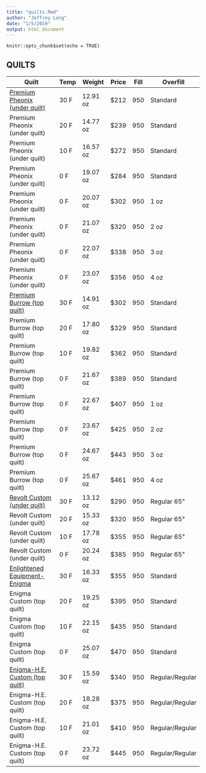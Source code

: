 ```yaml
---
title: "quilts.Rmd"
author: "Jeffrey Long"
date: "1/5/2019"
output: html_document
---
```


```{r setup, include=FALSE}
knitr::opts_chunk$set(echo = TRUE)
```

## QUILTS




Quilt  |  Temp  |  Weight  | Price | Fill | Overfill
---------------------------- | --------------------- | ---------------------- | --------------------- | ---------------------- | --------------
[Premium Pheonix (under quilt)](https://www.hammockgear.com/premium-phoenix/) | 30 F | 12.91 oz | $212 | 950 | Standard 
Premium Pheonix (under quilt) | 20 F | 14.77 oz | $239 | 950 | Standard 
Premium Pheonix (under quilt) | 10 F | 16.57 oz | $272 | 950 | Standard 
Premium Pheonix (under quilt) |  0 F | 19.07 oz | $284 | 950 | Standard 
Premium Pheonix (under quilt) |  0 F | 20.07 oz | $302 | 950 | 1 oz
Premium Pheonix (under quilt) |  0 F | 21.07 oz | $320 | 950 | 2 oz 
Premium Pheonix (under quilt) |  0 F | 22.07 oz | $338 | 950 | 3 oz  
Premium Pheonix (under quilt) |  0 F | 23.07 oz | $356 | 950 | 4 oz  
[Premium Burrow (top quilt)](https://www.hammockgear.com/premium-burrow/) | 30 F | 14.91 oz | $302 | 950 | Standard
Premium Burrow (top quilt) | 20 F | 17.80 oz | $329 | 950 | Standard
Premium Burrow (top quilt) | 10 F | 19.82 oz | $362 | 950 | Standard
Premium Burrow (top quilt) | 0 F | 21.67 oz | $389 | 950 | Standard
Premium Burrow (top quilt) | 0 F | 22.67 oz | $407 | 950 | 1 oz
Premium Burrow (top quilt) | 0 F | 23.67 oz | $425 | 950 | 2 oz
Premium Burrow (top quilt) | 0 F | 24.67 oz | $443 | 950 | 3 oz
Premium Burrow (top quilt) | 0 F | 25.67 oz | $461 | 950 | 4 oz
[Revolt Custom (under quilt)](https://enlightenedequipment.com/revolt-custom/) | 30 F | 13.12 oz | $290 | 950 | Regular 65"
Revolt Custom (under quilt) | 20 F | 15.33 oz | $320 | 950 | Regular 65"
Revolt Custom (under quilt) | 10 F | 17.78 oz | $355 | 950 | Regular 65"
Revolt Custom (under quilt) | 0 F | 20.24 oz | $385 | 950 | Regular 65"
[Enlightened Equipment- Enigma](https://support.enlightenedequipment.com/hc/en-us/articles/115002191668-Enigma)  | 30 F | 16.33 oz | $355 | 950 | Standard
Enigma Custom (top quilt) | 20 F | 19.25 oz | $395 | 950 | Standard
Enigma Custom (top quilt) | 10 F | 22.15 oz | $435 | 950 | Standard
Enigma Custom (top quilt) |  0 F | 25.07 oz | $470 | 950 | Standard
[Enigma-H.E. Custom (top quilt)](https://enlightenedequipment.com/enigma-h-e-custom/) | 30 F | 15.59 oz |  $340 | 950 | Regular/Regular
Enigma-H.E. Custom (top quilt) | 20 F | 18.28 oz | $375 | 950 | Regular/Regular
Enigma-H.E. Custom (top quilt) | 10 F | 21.01 oz | $410 | 950 | Regular/Regular
Enigma-H.E. Custom (top quilt) | 0 F | 23.72 oz | $445 | 950 | Regular/Regular








